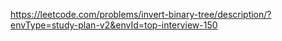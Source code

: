 https://leetcode.com/problems/invert-binary-tree/description/?envType=study-plan-v2&envId=top-interview-150